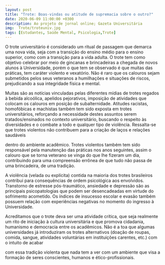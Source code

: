 ```yaml
---
layout: post
title: "Trote: Boas-vindas ou atitude de supremacia sobre o outro?"
date: 2020-06-09 11:00:00 +0300
description: Ao projeto de jornal online; Gazeta Universitária
img:  Trote/troteuniv.jpg
tags: [Estudantes, Saúde Mental, Psicologia,Trote] 
---
```


O trote universitário é considerado um ritual de passagem que demarca uma nova vida, seja com a transição do ensino médio para o ensino superior, como com a transição para a vida adulta. O trote tem como objetivo celebrar por meio de gincanas e brincadeiras a chegada de novos alunos à Universidade, porém o que tem se observado é que muitas das práticas, tem caráter violento e vexatório. Não é raro que os calouros sejam submetidos pelos seus veteranos a humilhações e situações de riscos, prejudicando a sua integridade física e mental.

Muitas são as notícias vinculadas pelas diferentes mídias de trotes regados à bebida alcoólica, apelidos pejorativos, imposição de atividades que colocam os calouros em posição de subalternidade. Atitudes racistas, homofóbicas e machistas também tem sido exposta em trotes universitários, reforçando a necessidade destes assuntos serem tratados/ensinados no contexto universitário, buscando o respeito às diversidades e o combate a todo e qualquer tipo de violência. Ressalta-se que trotes violentos não contribuem para a criação de laços e relações saudáveis

dentro do ambiente acadêmico. Trotes violentos também tem sido responsável pela manutenção das práticas nos anos seguintes, assim o calouro que se torna veterano se vinga do que lhe fizeram um dia, contribuindo para uma compreensão errônea de que tudo não passa de uma brincadeira, de uma tradição.

A violência (velada ou explícita) contida na maioria dos trotes brasileiros contribui para consequências de ordem psicológica aos envolvidos. Transtorno de estresse pós-traumático, ansiedade e depressão são as principais psicopatologias que podem ser desencadeadas em virtude do sofrimento acometido. Os índices de insucesso escolar e evasão também possuem relação com experiências negativas no momento do ingresso à Universidade.

Acreditamos que o trote deva ser uma atividade crítica, que seja realmente um rito de iniciação à cultura universitária e que promova cidadania, humanismo e democracia entre os acadêmicos. Não é a toa que algumas universidades já introduziram os trotes alternativos (doação de roupas, comida, sangue, atividades voluntárias em instituições carentes, etc.) com o intuito de acabar

com essa tradição violenta que nada tem a ver com um ambiente que visa a formação de seres conscientes, humanos e ético-profissionais.
